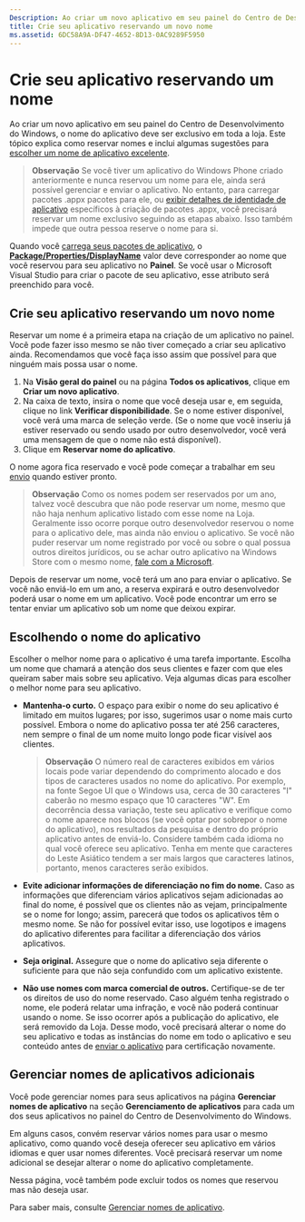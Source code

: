 ```yaml
---
Description: Ao criar um novo aplicativo em seu painel do Centro de Desenvolvimento do Windows, o nome do aplicativo deve ser exclusivo em toda a loja. Este tópico explica como reservar nomes e inclui algumas sugestões para escolher um nome de aplicativo excelente.
title: Crie seu aplicativo reservando um novo nome
ms.assetid: 6DC58A9A-DF47-4652-8D13-0AC9289F5950
---
```


# Crie seu aplicativo reservando um nome


Ao criar um novo aplicativo em seu painel do Centro de Desenvolvimento do Windows, o nome do aplicativo deve ser exclusivo em toda a loja. Este tópico explica como reservar nomes e inclui algumas sugestões para [escolher um nome de aplicativo excelente](#choosing-your-app-s-name).

> **Observação**  Se você tiver um aplicativo do Windows Phone criado anteriormente e nunca reservou um nome para ele, ainda será possível gerenciar e enviar o aplicativo. No entanto, para carregar pacotes .appx pacotes para ele, ou [exibir detalhes de identidade de aplicativo](view-app-identity-details.md) específicos à criação de pacotes .appx, você precisará reservar um nome exclusivo seguindo as etapas abaixo. Isso também impede que outra pessoa reserve o nome para si.

Quando você [carrega seus pacotes de aplicativo](upload-app-packages.md), o [**Package/Properties/DisplayName**](https://msdn.microsoft.com/library/windows/apps/dn423240) valor deve corresponder ao nome que você reservou para seu aplicativo no **Painel**. Se você usar o Microsoft Visual Studio para criar o pacote de seu aplicativo, esse atributo será preenchido para você.

## Crie seu aplicativo reservando um novo nome


Reservar um nome é a primeira etapa na criação de um aplicativo no painel. Você pode fazer isso mesmo se não tiver começado a criar seu aplicativo ainda. Recomendamos que você faça isso assim que possível para que ninguém mais possa usar o nome.

1.  Na **Visão geral do painel** ou na página **Todos os aplicativos**, clique em **Criar um novo aplicativo**.
2.  Na caixa de texto, insira o nome que você deseja usar e, em seguida, clique no link **Verificar disponibilidade**. Se o nome estiver disponível, você verá uma marca de seleção verde. (Se o nome que você inseriu já estiver reservado ou sendo usado por outro desenvolvedor, você verá uma mensagem de que o nome não está disponível).
3.  Clique em **Reservar nome do aplicativo**.

O nome agora fica reservado e você pode começar a trabalhar em seu [envio](app-submissions.md) quando estiver pronto.

> **Observação**  Como os nomes podem ser reservados por um ano, talvez você descubra que não pode reservar um nome, mesmo que não haja nenhum aplicativo listado com esse nome na Loja. Geralmente isso ocorre porque outro desenvolvedor reservou o nome para o aplicativo dele, mas ainda não enviou o aplicativo. Se você não puder reservar um nome registrado por você ou sobre o qual possua outros direitos jurídicos, ou se achar outro aplicativo na Windows Store com o mesmo nome, [fale com a Microsoft](http://go.microsoft.com/fwlink/p/?LinkId=233777).

Depois de reservar um nome, você terá um ano para enviar o aplicativo. Se você não enviá-lo em um ano, a reserva expirará e outro desenvolvedor poderá usar o nome em um aplicativo. Você pode encontrar um erro se tentar enviar um aplicativo sob um nome que deixou expirar.

## Escolhendo o nome do aplicativo


Escolher o melhor nome para o aplicativo é uma tarefa importante. Escolha um nome que chamará a atenção dos seus clientes e fazer com que eles queiram saber mais sobre seu aplicativo. Veja algumas dicas para escolher o melhor nome para seu aplicativo.

-   **Mantenha-o curto.** O espaço para exibir o nome do seu aplicativo é limitado em muitos lugares; por isso, sugerimos usar o nome mais curto possível. Embora o nome do aplicativo possa ter até 256 caracteres, nem sempre o final de um nome muito longo pode ficar visível aos clientes.

    > **Observação**  O número real de caracteres exibidos em vários locais pode variar dependendo do comprimento alocado e dos tipos de caracteres usados no nome do aplicativo. Por exemplo, na fonte Segoe UI que o Windows usa, cerca de 30 caracteres "I" caberão no mesmo espaço que 10 caracteres "W". Em decorrência dessa variação, teste seu aplicativo e verifique como o nome aparece nos blocos (se você optar por sobrepor o nome do aplicativo), nos resultados da pesquisa e dentro do próprio aplicativo antes de enviá-lo. Considere também cada idioma no qual você oferece seu aplicativo. Tenha em mente que caracteres do Leste Asiático tendem a ser mais largos que caracteres latinos, portanto, menos caracteres serão exibidos.

-   **Evite adicionar informações de diferenciação no fim do nome.** Caso as informações que diferenciam vários aplicativos sejam adicionadas ao final do nome, é possível que os clientes não as vejam, principalmente se o nome for longo; assim, parecerá que todos os aplicativos têm o mesmo nome. Se não for possível evitar isso, use logotipos e imagens do aplicativo diferentes para facilitar a diferenciação dos vários aplicativos.
-   **Seja original.** Assegure que o nome do aplicativo seja diferente o suficiente para que não seja confundido com um aplicativo existente.
-   **Não use nomes com marca comercial de outros.** Certifique-se de ter os direitos de uso do nome reservado. Caso alguém tenha registrado o nome, ele poderá relatar uma infração, e você não poderá continuar usando o nome. Se isso ocorrer após a publicação do aplicativo, ele será removido da Loja. Desse modo, você precisará alterar o nome do seu aplicativo e todas as instâncias do nome em todo o aplicativo e seu conteúdo antes de [enviar o aplicativo](app-submissions.md) para certificação novamente.

## Gerenciar nomes de aplicativos adicionais


Você pode gerenciar nomes para seus aplicativos na página **Gerenciar nomes de aplicativo** na seção **Gerenciamento de aplicativos** para cada um dos seus aplicativos no painel do Centro de Desenvolvimento do Windows.

Em alguns casos, convém reservar vários nomes para usar o mesmo aplicativo, como quando você deseja oferecer seu aplicativo em vários idiomas e quer usar nomes diferentes. Você precisará reservar um nome adicional se desejar alterar o nome do aplicativo completamente.

Nessa página, você também pode excluir todos os nomes que reservou mas não deseja usar.

Para saber mais, consulte [Gerenciar nomes de aplicativo](manage-app-names.md).

 

 






<!--HONumber=Mar16_HO1-->


